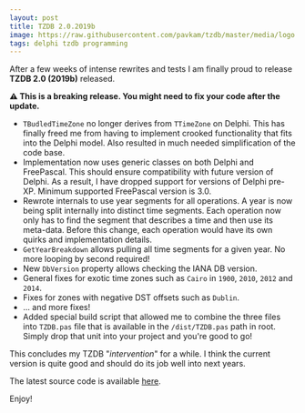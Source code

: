 ```yaml
---
layout: post
title: TZDB 2.0.2019b
image: https://raw.githubusercontent.com/pavkam/tzdb/master/media/logo.jpg
tags: delphi tzdb programming
---
```

After a few weeks of intense rewrites and tests I am finally proud to release **TZDB 2.0 (2019b)** released.



**:warning: This is a breaking release. You might need to fix your code after the update.**

- `TBudledTimeZone` no longer derives from `TTimeZone` on Delphi. This has finally freed me from having to implement crooked functionality that fits into the Delphi model. Also resulted in much needed simplification of the code base.
- Implementation now uses generic classes on both Delphi and FreePascal. This should ensure compatibility with future version of Delphi. As a result, I have dropped support for versions of Delphi pre-XP. Minimum supported FreePascal version is 3.0.
- Rewrote internals to use year segments for all  operations. A year is now being split internally into distinct time segments. Each operation now only has to find the segment that describes a time and then use its meta-data. Before this change, each operation would have its own quirks and implementation details.
- `GetYearBreakdown` allows pulling all time segments for a given year. No more looping by second required!
- New `DbVersion` property allows checking the IANA DB version.
- General fixes for exotic time zones such as `Cairo` in `1900`, `2010`, `2012` and `2014`.
- Fixes for zones with negative DST offsets such as `Dublin`.
- ... and more fixes!
- Added special build script that allowed me to combine the three files into `TZDB.pas` file that is available in the `/dist/TZDB.pas` path in root. Simply drop that unit into your project and you're good to go!



This concludes my TZDB "_intervention_" for a while. I think the current version is quite good and should do its job well into next years.

The latest source code is available [here](https://github.com/pavkam/tzdb/releases/tag/2.0.2019b).

Enjoy!
